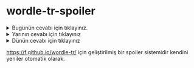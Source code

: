 # wordle-tr-spoiler

<details>
  <summary>Bugünün cevabı için tıklayınız.</summary>
  <br>
    <b> memba </b>
</details>

<details>
  <summary>Yarının cevabı için tıklayınız</summary>
  <br>
   <b> gafil </b>
</details>

<details>
  <summary>Dünün cevabı için tıklayınız </summary>
  <br>
  <b> vekil </b>
</details>

https://f.github.io/wordle-tr/ için geliştirilmiş bir spoiler sistemidir kendini yeniler otomatik olarak.

